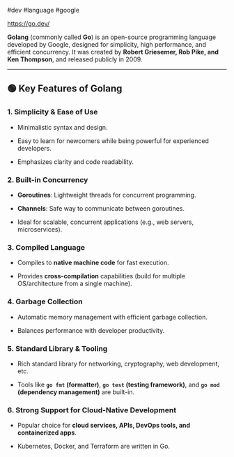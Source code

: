#dev #language #google 

https://go.dev/

**Golang** (commonly called **Go**) is an open-source programming language developed by Google, designed for simplicity, high performance, and efficient concurrency. It was created by **Robert Griesemer, Rob Pike, and Ken Thompson**, and released publicly in 2009.

---

## 🟢 **Key Features of Golang**

### 1. **Simplicity & Ease of Use**

- Minimalistic syntax and design.
    
- Easy to learn for newcomers while being powerful for experienced developers.
    
- Emphasizes clarity and code readability.
    

### 2. **Built-in Concurrency**

- **Goroutines**: Lightweight threads for concurrent programming.
    
- **Channels**: Safe way to communicate between goroutines.
    
- Ideal for scalable, concurrent applications (e.g., web servers, microservices).
    

### 3. **Compiled Language**

- Compiles to **native machine code** for fast execution.
    
- Provides **cross-compilation** capabilities (build for multiple OS/architecture from a single machine).
    

### 4. **Garbage Collection**

- Automatic memory management with efficient garbage collection.
    
- Balances performance with developer productivity.
    

### 5. **Standard Library & Tooling**

- Rich standard library for networking, cryptography, web development, etc.
    
- Tools like **`go fmt` (formatter)**, **`go test` (testing framework)**, and **`go mod` (dependency management)** are built-in.
    

### 6. **Strong Support for Cloud-Native Development**

- Popular choice for **cloud services, APIs, DevOps tools, and containerized apps**.
    
- Kubernetes, Docker, and Terraform are written in Go.